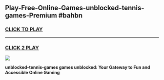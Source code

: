 
## Play-Free-Online-Games-unblocked-tennis-games-Premium #bahbn
<h3>
<a href="https://premium.freeplayer.one?title=unblocked-tennis-games&ref=8M">CLICK TO PLAY</a></h3>
<hr>

<h3>
<a href="https://premium.freeplayer.one?title=unblocked-tennis-games&ref=8M">CLICK 2 PLAY</a>
  
</h3>

<a href="https://premium.freeplayer.one?title=unblocked-tennis-games&ref=8M"><img src="https://clearcache.store/games.png"></a>


**unblocked-tennis-games games unblocked: Your Gateway to Fun and Accessible Online Gaming**
